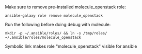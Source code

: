 Make sure to remove pre-installed molecule_openstack role:

````shell
ansible-galaxy role remove molecule_openstack
````

Run the following before doing debug with molecule:

````shell
mkdir -p ~/.ansible/roles/ && ln -s /tmp/roles/ ~/.ansible/roles/molecule_openstack
````

Symbolic link makes role "molecule_openstack" visible for ansible